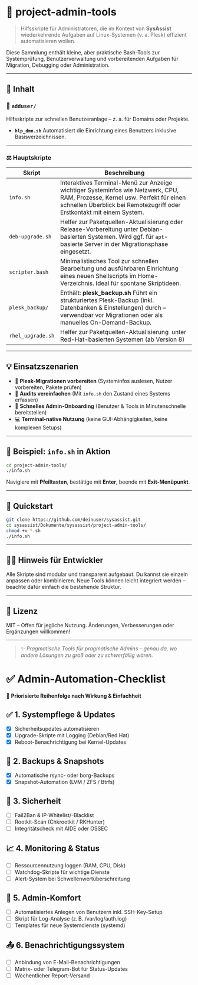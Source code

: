 # 🧰 project-admin-tools

> Hilfsskripte für Administratoren, die im Kontext von **SysAssist** wiederkehrende Aufgaben auf Linux-Systemen (v. a. Plesk) effizient automatisieren wollen.

Diese Sammlung enthält kleine, aber praktische Bash-Tools zur Systemprüfung, Benutzerverwaltung und vorbereitenden Aufgaben für Migration, Debugging oder Administration.

---

## 📂 Inhalt

### 📁 `adduser/`

Hilfsskripte zur schnellen Benutzeranlage – z. a. für Domains oder Projekte.

* **`hlp_dmn.sh`**
  Automatisiert die Einrichtung eines Benutzers inklusive Basisverzeichnissen.

---

### ⚖️ Hauptskripte

| Skript                        | Beschreibung                                                                                                                                                                                          |
| ----------------------------- | ----------------------------------------------------------------------------------------------------------------------------------------------------------------------------------------------------- |
| `info.sh`                     | Interaktives Terminal-Menü zur Anzeige wichtiger Systeminfos wie Netzwerk, CPU, RAM, Prozesse, Kernel usw. Perfekt für einen schnellen Überblick bei Remotezugriff oder Erstkontakt mit einem System. |
| `deb-upgrade.sh`              | Helfer zur Paketquellen-Aktualisierung oder Release-Vorbereitung unter Debian-basierten Systemen. Wird ggf. für `apt`-basierte Server in der Migrationsphase eingesetzt.                              |
| `scripter.bash`               | Minimalistisches Tool zur schnellen Bearbeitung und ausführbaren Einrichtung eines neuen Shellscripts im Home-Verzeichnis. Ideal für spontane Skriptideen.                                            |
| `plesk_backup/`               | Enthält: **plesk_backup.sh** Führt ein strukturiertes Plesk-Backup (inkl. Datenbanken & Einstellungen) durch – verwendbar vor Migrationen oder als manuelles On-Demand-Backup.                       |
| `rhel_upgrade.sh` | Helfer zur Paketquellen-Aktualisierung  unter Red-Hat-basierten Systemen (ab Version 8)                                                                                                               |

---

## 💡 Einsatzszenarien

* 🔄 **Plesk-Migrationen vorbereiten** (Systeminfos auslesen, Nutzer vorbereiten, Pakete prüfen)
* 🧪 **Audits vereinfachen** (Mit `info.sh` den Zustand eines Systems erfassen)
* 💠 **Schnelles Admin-Onboarding** (Benutzer & Tools in Minutenschnelle bereitstellen)
* 💻 **Terminal-native Nutzung** (keine GUI-Abhängigkeiten, keine komplexen Setups)

---

## 🧪 Beispiel: `info.sh` in Aktion

```bash
cd project-admin-tools/
./info.sh
```

Navigiere mit **Pfeiltasten**, bestätige mit **Enter**, beende mit **Exit-Menüpunkt**.

---

## 🚀 Quickstart

```bash
git clone https://github.com/deinuser/sysassist.git
cd sysassist/Dokumente/sysassist/project-admin-tools/
chmod +x *.sh
./info.sh
```

---

## 🧑‍💻 Hinweis für Entwickler

Alle Skripte sind modular und transparent aufgebaut. Du kannst sie einzeln anpassen oder kombinieren. Neue Tools können leicht integriert werden – beachte dafür einfach die bestehende Struktur.

---

## 📝 Lizenz

MIT – Offen für jegliche Nutzung. Änderungen, Verbesserungen oder Ergänzungen willkommen!

---

> ✨ *Pragmatische Tools für pragmatische Admins – genau da, wo andere Lösungen zu groß oder zu schwerfällig wären.*

# ✅ Admin-Automation-Checklist

🔁 **Priorisierte Reihenfolge nach Wirkung & Einfachheit**

## ✅ 1. Systempflege & Updates
- [x] Sicherheitsupdates automatisieren
- [x] Upgrade-Skripte mit Logging (Debian/Red Hat)
- [x] Reboot-Benachrichtigung bei Kernel-Updates

## 💾 2. Backups & Snapshots
- [x] Automatische rsync- oder borg-Backups
- [x] Snapshot-Automation (LVM / ZFS / Btrfs)

## 🔐 3. Sicherheit
- [ ] Fail2Ban & IP-Whitelist/-Blacklist
- [ ] Rootkit-Scan (Chkrootkit / RKHunter)
- [ ] Integritätscheck mit AIDE oder OSSEC

## 📈 4. Monitoring & Status
- [ ] Ressourcennutzung loggen (RAM, CPU, Disk)
- [ ] Watchdog-Skripte für wichtige Dienste
- [ ] Alert-System bei Schwellenwertüberschreitung

## 🧰 5. Admin-Komfort
- [ ] Automatisiertes Anlegen von Benutzern inkl. SSH-Key-Setup
- [ ] Skript für Log-Analyse (z. B. /var/log/auth.log)
- [ ] Templates für neue Systemdienste (systemd)

## 📤 6. Benachrichtigungssystem
- [ ] Anbindung von E-Mail-Benachrichtigungen
- [ ] Matrix- oder Telegram-Bot für Status-Updates
- [ ] Wöchentlicher Report-Versand
